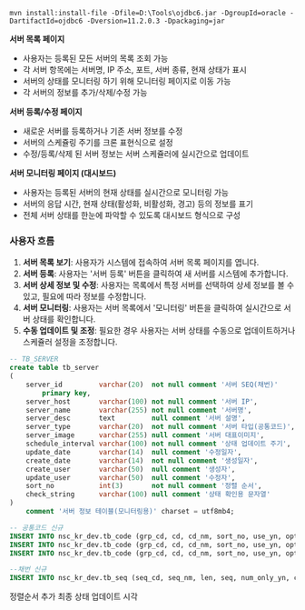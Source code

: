
`mvn install:install-file -Dfile=D:\Tools\ojdbc6.jar -DgroupId=oracle -DartifactId=ojdbc6 -Dversion=11.2.0.3 -Dpackaging=jar`

**서버 목록 페이지**

- 사용자는 등록된 모든 서버의 목록 조회 가능
- 각 서버 항목에는 서버명, IP 주소, 포트, 서버 종류, 현재 상태가 표시
- 서버의 상태를 모니터링 하기 위해 모니터링 페이지로 이동 가능
- 각 서버의 정보를 추가/삭제/수정 가능

**서버 등록/수정 페이지**

- 새로운 서버를 등록하거나 기존 서버 정보를 수정
- 서버의 스케쥴링 주기를 크론 표현식으로 설정
- 수정/등록/삭제 된 서버 정보는 서버 스케쥴러에 실시간으로 업데이트

**서버 모니터링 페이지 (대시보드)**

- 사용자는 등록된 서버의 현재 상태를 실시간으로 모니터링 가능
- 서버의 응답 시간, 현재 상태(활성화, 비활성화, 경고) 등의 정보를 표기
- 전체 서버 상태를 한눈에 파악할 수 있도록 대시보드 형식으로 구성

### 사용자 흐름

1. **서버 목록 보기**: 사용자가 시스템에 접속하여 서버 목록 페이지를 엽니다.
2. **서버 등록**: 사용자는 '서버 등록' 버튼을 클릭하여 새 서버를 시스템에 추가합니다.
3. **서버 상세 정보 및 수정**: 사용자는 목록에서 특정 서버를 선택하여 상세 정보를 볼 수 있고, 필요에 따라 정보를 수정합니다.
4. **서버 모니터링**: 사용자는 서버 목록에서 '모니터링' 버튼을 클릭하여 실시간으로 서버 상태를 확인합니다.
5. **수동 업데이트 및 조정**: 필요한 경우 사용자는 서버 상태를 수동으로 업데이트하거나 스케쥴러 설정을 조정합니다.





```SQL
-- TB_SERVER
create table tb_server  
(  
    server_id         varchar(20)  not null comment '서버 SEQ(채번)'  
        primary key,  
    server_host       varchar(100) not null comment '서버 IP',  
    server_name       varchar(255) not null comment '서버명',  
    server_desc       text         null comment '서버 설명',  
    server_type       varchar(20)  not null comment '서버 타입(공통코드)',  
    server_image      varchar(255) null comment '서버 대표이미지',  
    schedule_interval varchar(100) not null comment '상태 업데이트 주기',  
    update_date       varchar(14)  null comment '수정일자',  
    create_date       varchar(14)  not null comment '생성일자',  
    create_user       varchar(50)  null comment '생성자',  
    update_user       varchar(50)  null comment '수정자',  
    sort_no           int(3)       not null comment '정렬 순서',  
    check_string      varchar(100) null comment '상태 확인용 문자열'  
)  
    comment '서버 정보 테이블(모니터링용)' charset = utf8mb4;

-- 공통코드 신규
INSERT INTO nsc_kr_dev.tb_code (grp_cd, cd, cd_nm, sort_no, use_yn, opt1, opt2, opt3, create_user, create_date, update_user, update_date) VALUES ('S01', '0', '비활성화', 0, 'Y', null, null, null, 'seunghun.lee', '20240311103822', 'seunghun.lee', '20240311103822');
INSERT INTO nsc_kr_dev.tb_code (grp_cd, cd, cd_nm, sort_no, use_yn, opt1, opt2, opt3, create_user, create_date, update_user, update_date) VALUES ('S01', '1', '경고', 1, 'Y', null, null, null, 'seunghun.lee', '20240311103822', 'seunghun.lee', '20240311103822');
INSERT INTO nsc_kr_dev.tb_code (grp_cd, cd, cd_nm, sort_no, use_yn, opt1, opt2, opt3, create_user, create_date, update_user, update_date) VALUES ('S01', '2', '활성화', 2, 'Y', null, null, null, 'seunghun.lee', '20240311103822', 'seunghun.lee', '20240311103822');

--채번 신규
INSERT INTO nsc_kr_dev.tb_seq (seq_cd, seq_nm, len, seq, num_only_yn, create_user, create_date, update_user, update_date) VALUES ('SV', 'Server ID 채번 TB_SERVER.SERVER_ID', 10, 1, 'N', 'admin', '20210325010101', 'admin', '20210325010101');
```

정렬순서 추가
최종 상태 업데이트 시각
